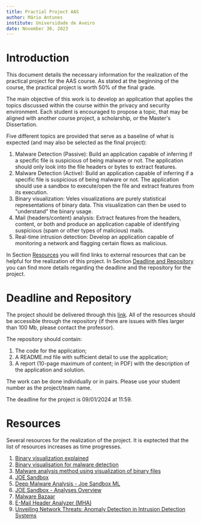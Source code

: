 ```yaml
---
title: Practial Project AAS
author: Mário Antunes
institute: Universidade de Aveiro
date: November 30, 2023
---
```


# Introduction

This document details the necessary information for the realization of the practical project for the AAS course.
As stated at the beginning of the course, the practical project is worth 50% of the final grade.

The main objective of this work is to develop an application that applies the topics discussed within the course within the privacy and security environment.
Each student is encouraged to propose a topic, that may be aligned with another course project, a scholarship, or the Master's Dissertation.

Five different topics are provided that serve as a baseline of what is expected (and may also be selected as the final project):

1. Malware Detection (Passive): Build an application capable of inferring if a specific file is suspicious of being malware or not. The application should only look into the file headers or bytes to extract features.
2. Malware Detection (Active): Build an application capable of inferring if a specific file is suspicious of being malware or not. The application should use a sandbox to execute/open the file and extract features from its execution.
3. Binary visualization: Veles visualizations are purely statistical representations of binary data. This visualization can then be used to "understand" the binary usage.
4. Mail (headers/content) analysis: Extract features from the headers, content, or both and produce an application capable of identifying suspicious (spam or other types of malicious) mails.
5. Real-time intrusion detection: Develop an application capable of monitoring a network and flagging certain flows as malicious.

In Section [Resources](#resources) you will find links to external resources that can be helpful for the realization of this project.
In Section [Deadline and Repository](#deadline-and-repository) you can find more details regarding the deadline and the repository for the project.

# Deadline and Repository

The project should be delivered through this [link](https://classroom.github.com/a/kJV2ohdI). All of the resources should be accessible through the repository (if there are issues with files larger than 100 Mb, please contact the professor).

The repository should contain:

1. The code for the application;
2. A README.md file with sufficient detail to use the application;
3. A report (10-page maximum of content; in PDF) with the description of the application and solution.

The work can be done individually or in pairs. 
Please use your student number as the project/team name.

The deadline for the project is 09/01/2024 at 11:59.

# Resources

Several resources for the realization of the project.
It is exptected that the list of resources increases as time progresses.

1. [Binary visualization explained](https://codisec.com/binary-visualization-explained/)
2. [Binary visualisation for malware detection](https://pearl.plymouth.ac.uk/bitstream/handle/10026.1/14179/TPSS-2018-Vol11n1_223-237Baptista.pdf)
3. [Malware analysis method using visualization of binary files](https://dl.acm.org/doi/10.1145/2513228.2513294)
4. [JOE Sandbox](https://www.joesandbox.com/)
5. [Deep Malware Analysis - Joe Sandbox ML](https://www.joesecurity.org/joe-sandbox-ML)
6. [JOE Sandbox - Analyses Overview](https://www.joesandbox.com/analysispaged/0)
7. [Malware Bazaar](https://bazaar.abuse.ch/browse/)
8. [E-Mail Header Analyzer (MHA)](https://github.com/gcsuaveiro/email-header-analyzer)
9. [Unveiling Network Threats: Anomaly Detection in Intrusion Detection Systems](https://github.com/detiuaveiro/anomaly_dectection_ids)